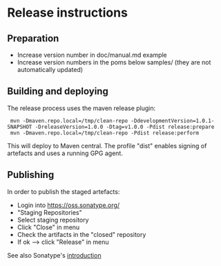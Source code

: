 
# Release instructions

## Preparation

* Increase version number in doc/manual.md example
* Increase version numbers in the poms below samples/ (they are not automatically updated)

## Building and deploying

The release process uses the maven release plugin:

     mvn -Dmaven.repo.local=/tmp/clean-repo -DdevelopmentVersion=1.0.1-SNAPSHOT -DreleaseVersion=1.0.0 -Dtag=v1.0.0 -Pdist release:prepare
     mvn -Dmaven.repo.local=/tmp/clean-repo -Pdist release:perform
 
This will deploy to Maven central. The profile "dist" enables signing
of artefacts and uses a running GPG agent.

## Publishing 

In order to publish the staged artefacts:

* Login into https://oss.sonatype.org/
* "Staging Repositories"
* Select staging repository
* Click "Close" in menu
* Check the artifacts in the "closed" repository
* If ok --> click "Release" in menu

See also Sonatype's [introduction][1]


   [1]: https://docs.sonatype.org/display/Repository/Sonatype+OSS+Maven+Repository+Usage+Guide
